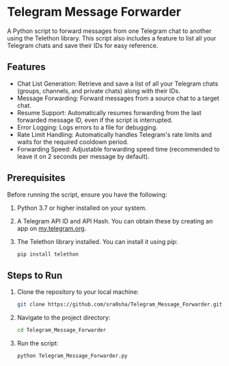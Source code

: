 # Telegram Message Forwarder

A Python script to forward messages from one Telegram chat to another using the Telethon library. This script also includes a feature to list all your Telegram chats and save their IDs for easy reference.

## Features

- Chat List Generation: Retrieve and save a list of all your Telegram chats (groups, channels, and private chats) along with their IDs.
- Message Forwarding: Forward messages from a source chat to a target chat.
- Resume Support: Automatically resumes forwarding from the last forwarded message ID, even if the script is interrupted.
- Error Logging: Logs errors to a file for debugging.
- Rate Limit Handling: Automatically handles Telegram's rate limits and waits for the required cooldown period.
- Forwarding Speed: Adjustable forwarding speed time (recommended to leave it on 2 seconds per message by default).

## Prerequisites

Before running the script, ensure you have the following:

1. Python 3.7 or higher installed on your system.
2. A Telegram API ID and API Hash. You can obtain these by creating an app on [my.telegram.org](https://my.telegram.org).
3. The Telethon library installed. You can install it using pip:

   ```bash
   pip install telethon

## Steps to Run
1. Clone the repository to your local machine:
   ```bash
   git clone https://github.com/sra0sha/Telegram_Message_Forwarder.git
2. Navigate to the project directory:
   ```bash
   cd Telegram_Message_Forwarder
3. Run the script:
   ```bash
   python Telegram_Message_Forwarder.py
